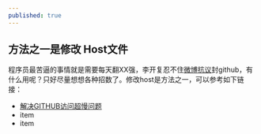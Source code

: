 ```yaml
---
published: true
---
```


## 方法之一是修改 Host文件

 程序员最苦逼的事情就是需要每天翻XX强，李开复忍不住[微博抗议](http://tech.qq.com/a/20130123/000133.htm)封github，有什么用呢？只好尽量想想各种招数了。修改host是方法之一，可以参考如下链接：
 - [解决GITHUB访问超慢问题](http://zengrong.net/post/2092.htm)
- item
- item